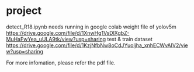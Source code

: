 # project
detect_R18.ipynb needs running in google colab
weight file of yolov5m https://drive.google.com/file/d/1XnwHg1VsDlXgbZ-MuHaFwYea_uULA9tk/view?usp=sharing
test & train dataset https://drive.google.com/file/d/1KzjNfbNw8oCdJYuoljha_xnhECWvAIV2/view?usp=sharing

For more infomation, please refer the pdf file.
